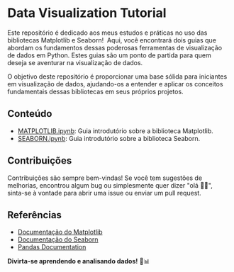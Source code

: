 # Data Visualization Tutorial

Este repositório é dedicado aos meus estudos e práticas no uso das bibliotecas Matplotlib e Seaborn!  Aqui, você encontrará dois guias que abordam os fundamentos dessas poderosas ferramentas de visualização de dados em Python. Estes guias são um ponto de partida para quem deseja se aventurar na visualização de dados.

O objetivo deste repositório é proporcionar uma base sólida para iniciantes em visualização de dados, ajudando-os a entender e aplicar os conceitos fundamentais dessas bibliotecas em seus próprios projetos.

## Conteúdo

- [MATPLOTLIB.ipynb](./MATPLOTLIB.ipynb): Guia introdutório sobre a biblioteca Matplotlib.
- [SEABORN.ipynb](./SEABORN.ipynb): Guia introdutório sobre a biblioteca Seaborn.

## Contribuições

Contribuições são sempre bem-vindas! Se você tem sugestões de melhorias, encontrou algum bug ou simplesmente quer dizer "olá 👋🏽", sinta-se à vontade para abrir uma issue ou enviar um pull request.

## Referências

- [Documentação do Matplotlib](https://matplotlib.org/stable/contents.html)
- [Documentação do Seaborn](https://seaborn.pydata.org/)
- [Pandas Documentation](https://pandas.pydata.org/)

**Divirta-se aprendendo e analisando dados!** 🚀📊
